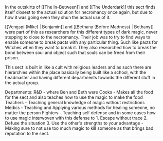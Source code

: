 In the outskirts of [[The In-Between]] and [[The Underdark]] this sect finds itself closest to the actual solution for necromancy once again, but due to how it was going even they shun the actual use of it. 

[[Vengspi (Mike) | Benjamin]] and [[Bethany (Before Madness) | Bethany]] were part of this as researchers for this different types of dark magic, never stepping to close to the necromancy. Their job was to try to find ways to enable someone to break pacts with any particular thing. Such like pacts for Witches when they want to break it. They also researched how to break the bond between soul and object such that souls can be freed from their prison.

This sect is built in like a cult with religious leaders and as such there are hierarchies within the place basically being built like a school, with the headmaster and having different departments towards the different stuff in the actual group. 

Departments:
R&D - where Ben and Beth were
Cooks - Makes all the food for the sect and also teaches how to use the magic to make the food
Teachers - Teaching general knowledge of magic without restrictions 
Medics - Teaching and Applying various methods for healing someone, no matter the person
Fighters - Teaching self defense and in some cases how to use magic interwoven with this defense to 
	1. Escape without trace
	2. Defuse the situation
	3. Use the other's strengths to your advantage
	- Making sure to not use too much magic to kill someone as that brings bad reputation to the sect.

